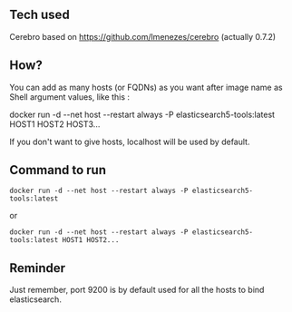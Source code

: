 Tech used
---------
Cerebro based on https://github.com/lmenezes/cerebro (actually 0.7.2)

How?
----
You can add as many hosts (or FQDNs) as you want after image name as Shell argument values, like this :

docker run -d --net host --restart always -P elasticsearch5-tools:latest HOST1 HOST2 HOST3...

If you don't want to give hosts, localhost will be used by default.

Command to run
--------------
```
docker run -d --net host --restart always -P elasticsearch5-tools:latest
```
or
```
docker run -d --net host --restart always -P elasticsearch5-tools:latest HOST1 HOST2...
```
 

Reminder
--------
Just remember, port 9200 is by default used for all the hosts to bind elasticsearch.

